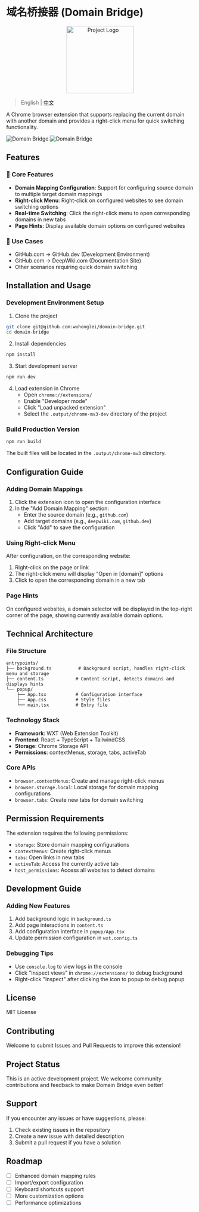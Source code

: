 # 域名桥接器 (Domain Bridge)

<p align="center">
  <img src="./public/icon/256.png" width="180" alt="Project Logo"/>
</p>

> English | [中文](README.md)

A Chrome browser extension that supports replacing the current domain with another domain and provides a right-click menu for quick switching functionality.

![Domain Bridge](./imgs/docs/en/popup.png)
![Domain Bridge](./imgs/docs/en/right_context.png)

## Features

### 🚀 Core Features
- **Domain Mapping Configuration**: Support for configuring source domain to multiple target domain mappings
- **Right-click Menu**: Right-click on configured websites to see domain switching options
- **Real-time Switching**: Click the right-click menu to open corresponding domains in new tabs
- **Page Hints**: Display available domain options on configured websites

### 🎯 Use Cases
- GitHub.com → GitHub.dev (Development Environment)
- GitHub.com → DeepWiki.com (Documentation Site)
- Other scenarios requiring quick domain switching

## Installation and Usage

### Development Environment Setup

1. Clone the project
```bash
git clone git@github.com:wuhonglei/domain-bridge.git
cd domain-bridge
```

2. Install dependencies
```bash
npm install
```

3. Start development server
```bash
npm run dev
```

4. Load extension in Chrome
   - Open `chrome://extensions/`
   - Enable "Developer mode"
   - Click "Load unpacked extension"
   - Select the `.output/chrome-mv3-dev` directory of the project

### Build Production Version

```bash
npm run build
```

The built files will be located in the `.output/chrome-mv3` directory.

## Configuration Guide

### Adding Domain Mappings

1. Click the extension icon to open the configuration interface
2. In the "Add Domain Mapping" section:
   - Enter the source domain (e.g., `github.com`)
   - Add target domains (e.g., `deepwiki.com`, `github.dev`)
   - Click "Add" to save the configuration

### Using Right-click Menu

After configuration, on the corresponding website:
1. Right-click on the page or link
2. The right-click menu will display "Open in [domain]" options
3. Click to open the corresponding domain in a new tab

### Page Hints

On configured websites, a domain selector will be displayed in the top-right corner of the page, showing currently available domain options.

## Technical Architecture

### File Structure
```
entrypoints/
├── background.ts          # Background script, handles right-click menu and storage
├── content.ts            # Content script, detects domains and displays hints
└── popup/
    ├── App.tsx           # Configuration interface
    ├── App.css           # Style files
    └── main.tsx          # Entry file
```

### Technology Stack
- **Framework**: WXT (Web Extension Toolkit)
- **Frontend**: React + TypeScript + TailwindCSS
- **Storage**: Chrome Storage API
- **Permissions**: contextMenus, storage, tabs, activeTab

### Core APIs
- `browser.contextMenus`: Create and manage right-click menus
- `browser.storage.local`: Local storage for domain mapping configurations
- `browser.tabs`: Create new tabs for domain switching

## Permission Requirements

The extension requires the following permissions:
- `storage`: Store domain mapping configurations
- `contextMenus`: Create right-click menus
- `tabs`: Open links in new tabs
- `activeTab`: Access the currently active tab
- `host_permissions`: Access all websites to detect domains

## Development Guide

### Adding New Features
1. Add background logic in `background.ts`
2. Add page interactions in `content.ts`
3. Add configuration interface in `popup/App.tsx`
4. Update permission configuration in `wxt.config.ts`

### Debugging Tips
- Use `console.log` to view logs in the console
- Click "Inspect views" in `chrome://extensions/` to debug background
- Right-click "Inspect" after clicking the icon to popup to debug popup

## License

MIT License

## Contributing

Welcome to submit Issues and Pull Requests to improve this extension!

## Project Status

This is an active development project. We welcome community contributions and feedback to make Domain Bridge even better!

## Support

If you encounter any issues or have suggestions, please:
1. Check existing issues in the repository
2. Create a new issue with detailed description
3. Submit a pull request if you have a solution

## Roadmap

- [ ] Enhanced domain mapping rules
- [ ] Import/export configuration
- [ ] Keyboard shortcuts support
- [ ] More customization options
- [ ] Performance optimizations

